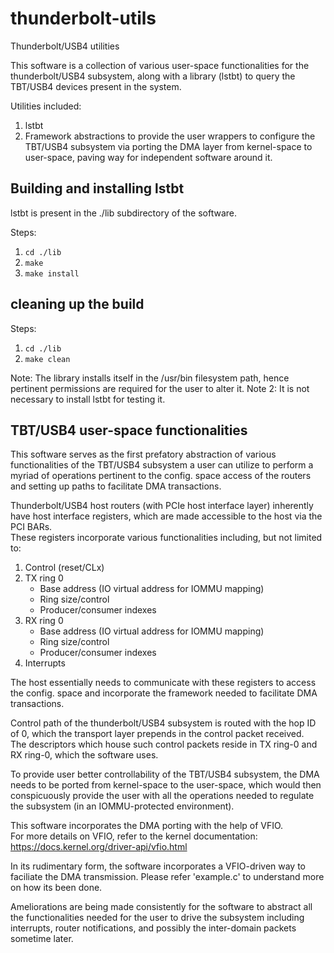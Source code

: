 # thunderbolt-utils
Thunderbolt/USB4 utilities

This software is a collection of various user-space functionalities for the thunderbolt/USB4 subsystem, along with a library (lstbt) to query the TBT/USB4 devices present in
the system.

Utilities included:
1. lstbt
2. Framework abstractions to provide the user wrappers to configure the TBT/USB4 subsystem via porting the DMA layer from kernel-space to user-space, paving way for independent software around it.

## Building and installing lstbt
lstbt is present in the ./lib subdirectory of the software.

Steps:<br>
1. `cd ./lib`
2. `make`
3. `make install`

## cleaning up the build

Steps:<br>
1. `cd ./lib`
2. `make clean`

Note: The library installs itself in the /usr/bin filesystem path, hence pertinent permissions are required for the user to alter it.
Note 2: It is not necessary to install lstbt for testing it.

## TBT/USB4 user-space functionalities
This software serves as the first prefatory abstraction of various functionalities of the TBT/USB4 subsystem a user can
utilize to perform a myriad of operations pertinent to the config. space access of the routers and setting up paths
to facilitate DMA transactions.

Thunderbolt/USB4 host routers (with PCIe host interface layer) inherently have host interface registers, which are made
accessible to the host via the PCI BARs.<br>
These registers incorporate various functionalities including, but not limited to:<br>
1. Control (reset/CLx)<br>
2. TX ring 0<br>
   - Base address (IO virtual address for IOMMU mapping)<br>
   - Ring size/control<br>
   - Producer/consumer indexes<br>
3. RX ring 0<br>
   - Base address (IO virtual address for IOMMU mapping)<br>
   - Ring size/control<br>
   - Producer/consumer indexes<br>
4. Interrupts

The host essentially needs to communicate with these registers to access the config. space and incorporate the framework
needed to facilitate DMA transactions.

Control path of the thunderbolt/USB4 subsystem is routed with the hop ID of 0, which the transport layer prepends in the
control packet received.<br>
The descriptors which house such control packets reside in TX ring-0 and RX ring-0, which the software uses.

To provide user better controllability of the TBT/USB4 subsystem, the DMA needs to be ported from kernel-space to the
user-space, which would then conspicuously provide the user with all the operations needed to regulate the subsystem
(in an IOMMU-protected environment). 

This software incorporates the DMA porting with the help of VFIO.<br>
For more details on VFIO, refer to the kernel documentation:<br>
https://docs.kernel.org/driver-api/vfio.html

In its rudimentary form, the software incorporates a VFIO-driven way to faciliate the DMA transmission. Please refer
'example.c' to understand more on how its been done.

Ameliorations are being made consistently for the software to abstract all the functionalities needed for the user to
drive the subsystem including interrupts, router notifications, and possibly the inter-domain packets sometime later.
